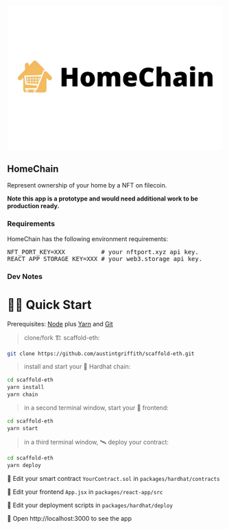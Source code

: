 <p align='center'>
    <img src="./img/logo.png"/>
</p>

## HomeChain

Represent ownership of your home by a NFT on filecoin.

<p><b>Note this app is a prototype and would need additional work to be production ready.</b></p>

### Requirements

HomeChain has the following environment requirements:

<pre>
NFT_PORT_KEY=XXX          # your nftport.xyz api key.
REACT_APP_STORAGE_KEY=XXX # your web3.storage api key.
</pre>

<!--
Tap into the equity of your home using chainlink
-->

<!--

https://www.forbes.com/sites/nataliakarayaneva/2021/04/08/nfts-work-for-digital-art-they-also-work-perfectly-for-real-estate/?sh=775f435e43f3

Sponsors:
Ceramic: Distributed mutable data storage for the marketplace metadata. Search support.
IPFS / Filecoin: Store associated files, signature, and proof of ownership (ex: deed/title).
NFTPort: NFT issuance for the issued real estate backed NFT (minting).
Unlock protocol: NFT purchase / paywall. Once an NFT is uploaded, unlock protocol regulates access (via payments).

---
Chainlink
Moralis
Filecoin

Demo flow:
* Stat/web news about home/housing market
* Create form flow having person upload proof of ownership of home
* Create terms to allow others to deposit to it
* Use react signature canvas to collect the user signature (checking against the deed) and uploading as an image file to the IPFS folder for the property.
* Generate NFT after form completion
- The technology here could be leveraged for other esignature purpsoes as well (beyond real estate), where you want to esign a document and have the signature tied to the document in a filecoin directory.
- This actually serves that purpose but with a self-signed title document.
* API call from chainlink to get house price estimate.
* Login (powered by moralis).
* Search listings (backed by moralis).

Create a limited partnership (LP), issue a token on whatever blockchain you want. Make the bylaws of the LP state that ownership and voting rights for LP is dictated by ownership of said token. Transfer ownership of one or more pieces of real estate to the LP. Whether a single home or bundle. Now you have this LP which owns one or more assets, and you can transfer around ownership of the LP itself by just sending tokens around.

-->

<!--
Screenshots

Future work

### Useful links
* https://chainlink-fall-hackathon-2021.devpost.com/ --
* https://showcase.ethglobal.com/web3jam/prizes
-->

### Dev Notes

# 🏄‍♂️ Quick Start

Prerequisites: [Node](https://nodejs.org/en/download/) plus [Yarn](https://classic.yarnpkg.com/en/docs/install/) and [Git](https://git-scm.com/downloads)

> clone/fork 🏗 scaffold-eth:

```bash
git clone https://github.com/austintgriffith/scaffold-eth.git
```

> install and start your 👷‍ Hardhat chain:

```bash
cd scaffold-eth
yarn install
yarn chain
```

> in a second terminal window, start your 📱 frontend:

```bash
cd scaffold-eth
yarn start
```

> in a third terminal window, 🛰 deploy your contract:

```bash
cd scaffold-eth
yarn deploy
```

🔏 Edit your smart contract `YourContract.sol` in `packages/hardhat/contracts`

📝 Edit your frontend `App.jsx` in `packages/react-app/src`

💼 Edit your deployment scripts in `packages/hardhat/deploy`

📱 Open http://localhost:3000 to see the app
